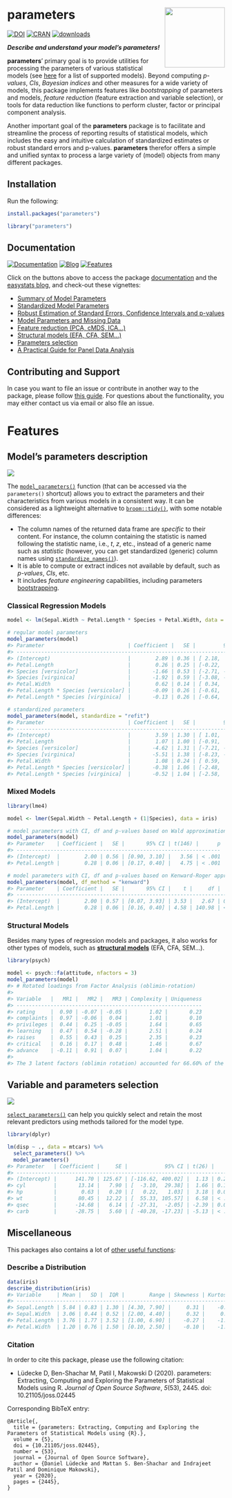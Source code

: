 
# parameters <img src='man/figures/logo.png' align="right" height="139" />

[![DOI](https://joss.theoj.org/papers/10.21105/joss.02445/status.svg)](https://doi.org/10.21105/joss.02445)
[![CRAN](http://www.r-pkg.org/badges/version/parameters)](https://cran.r-project.org/package=parameters)
[![downloads](http://cranlogs.r-pkg.org/badges/parameters)](https://cran.r-project.org/package=parameters)

***Describe and understand your model’s parameters\!***

**parameters**’ primary goal is to provide utilities for processing the
parameters of various statistical models (see
[here](https://easystats.github.io/insight/) for a list of supported
models). Beyond computing *p-values*, *CIs*, *Bayesian indices* and
other measures for a wide variety of models, this package implements
features like *bootstrapping* of parameters and models, *feature
reduction* (feature extraction and variable selection), or tools for
data reduction like functions to perform cluster, factor or principal
component analysis.

Another important goal of the **parameters** package is to facilitate
and streamline the process of reporting results of statistical models,
which includes the easy and intuitive calculation of standardized
estimates or robust standard errors and p-values. **parameters**
therefor offers a simple and unified syntax to process a large variety
of (model) objects from many different packages.

## Installation

Run the following:

``` r
install.packages("parameters")
```

``` r
library("parameters")
```

## Documentation

[![Documentation](https://img.shields.io/badge/documentation-parameters-orange.svg?colorB=E91E63)](https://easystats.github.io/parameters/)
[![Blog](https://img.shields.io/badge/blog-easystats-orange.svg?colorB=FF9800)](https://easystats.github.io/blog/posts/)
[![Features](https://img.shields.io/badge/features-parameters-orange.svg?colorB=2196F3)](https://easystats.github.io/parameters/reference/index.html)

Click on the buttons above to access the package
[documentation](https://easystats.github.io/parameters/) and the
[easystats blog](https://easystats.github.io/blog/posts/), and check-out
these vignettes:

  - [Summary of Model
    Parameters](https://easystats.github.io/parameters/articles/model_parameters.html)
  - [Standardized Model
    Parameters](https://easystats.github.io/parameters/articles/model_parameters_standardized.html)
  - [Robust Estimation of Standard Errors, Confidence Intervals and
    p-values](https://easystats.github.io/parameters/articles/model_parameters_robust.html)
  - [Model Parameters and Missing
    Data](https://easystats.github.io/parameters/articles/model_parameters_mice.html)
  - [Feature reduction (PCA, cMDS,
    ICA…)](https://easystats.github.io/parameters/articles/parameters_reduction.html)
  - [Structural models (EFA, CFA,
    SEM…)](https://easystats.github.io/parameters/articles/efa_cfa.html)
  - [Parameters
    selection](https://easystats.github.io/parameters/articles/parameters_selection.html)
  - [A Practical Guide for Panel Data
    Analysis](https://easystats.github.io/parameters/articles/demean.html)

## Contributing and Support

In case you want to file an issue or contribute in another way to the
package, please follow [this
guide](https://github.com/easystats/parameters/blob/master/.github/CONTRIBUTING.md).
For questions about the functionality, you may either contact us via
email or also file an issue.

# Features

## Model’s parameters description

<p>

<img src='man/figures/figure1.png' align="center" />

</p>

The
[`model_parameters()`](https://easystats.github.io/parameters/articles/model_parameters.html)
function (that can be accessed via the `parameters()` shortcut) allows
you to extract the parameters and their characteristics from various
models in a consistent way. It can be considered as a lightweight
alternative to [`broom::tidy()`](https://github.com/tidymodels/broom),
with some notable differences:

  - The column names of the returned data frame are *specific* to their
    content. For instance, the column containing the statistic is named
    following the statistic name, i.e., *t*, *z*, etc., instead of a
    generic name such as *statistic* (however, you can get standardized
    (generic) column names using
    [`standardize_names()`](https://easystats.github.io/insight/reference/standardize_names.html)).
  - It is able to compute or extract indices not available by default,
    such as *p-values*, *CIs*, etc.
  - It includes *feature engineering* capabilities, including parameters
    [bootstrapping](https://easystats.github.io/parameters/reference/bootstrap_parameters.html).

### Classical Regression Models

``` r
model <- lm(Sepal.Width ~ Petal.Length * Species + Petal.Width, data = iris)

# regular model parameters
model_parameters(model)
#> Parameter                           | Coefficient |   SE |         95% CI | t(143) |      p
#> -------------------------------------------------------------------------------------------
#> (Intercept)                         |        2.89 | 0.36 | [ 2.18,  3.60] |   8.01 | < .001
#> Petal.Length                        |        0.26 | 0.25 | [-0.22,  0.75] |   1.07 | 0.287 
#> Species [versicolor]                |       -1.66 | 0.53 | [-2.71, -0.62] |  -3.14 | 0.002 
#> Species [virginica]                 |       -1.92 | 0.59 | [-3.08, -0.76] |  -3.28 | 0.001 
#> Petal.Width                         |        0.62 | 0.14 | [ 0.34,  0.89] |   4.41 | < .001
#> Petal.Length * Species [versicolor] |       -0.09 | 0.26 | [-0.61,  0.42] |  -0.36 | 0.721 
#> Petal.Length * Species [virginica]  |       -0.13 | 0.26 | [-0.64,  0.38] |  -0.50 | 0.618

# standardized parameters
model_parameters(model, standardize = "refit")
#> Parameter                           | Coefficient |   SE |         95% CI | t(143) |      p
#> -------------------------------------------------------------------------------------------
#> (Intercept)                         |        3.59 | 1.30 | [ 1.01,  6.17] |   2.75 | 0.007 
#> Petal.Length                        |        1.07 | 1.00 | [-0.91,  3.04] |   1.07 | 0.287 
#> Species [versicolor]                |       -4.62 | 1.31 | [-7.21, -2.03] |  -3.53 | < .001
#> Species [virginica]                 |       -5.51 | 1.38 | [-8.23, -2.79] |  -4.00 | < .001
#> Petal.Width                         |        1.08 | 0.24 | [ 0.59,  1.56] |   4.41 | < .001
#> Petal.Length * Species [versicolor] |       -0.38 | 1.06 | [-2.48,  1.72] |  -0.36 | 0.721 
#> Petal.Length * Species [virginica]  |       -0.52 | 1.04 | [-2.58,  1.54] |  -0.50 | 0.618
```

### Mixed Models

``` r
library(lme4)

model <- lmer(Sepal.Width ~ Petal.Length + (1|Species), data = iris)

# model parameters with CI, df and p-values based on Wald approximation
model_parameters(model)
#> Parameter    | Coefficient |   SE |       95% CI | t(146) |      p
#> ------------------------------------------------------------------
#> (Intercept)  |        2.00 | 0.56 | [0.90, 3.10] |   3.56 | < .001
#> Petal.Length |        0.28 | 0.06 | [0.17, 0.40] |   4.75 | < .001

# model parameters with CI, df and p-values based on Kenward-Roger approximation
model_parameters(model, df_method = "kenward")
#> Parameter    | Coefficient |   SE |       95% CI |    t |     df |      p
#> -------------------------------------------------------------------------
#> (Intercept)  |        2.00 | 0.57 | [0.07, 3.93] | 3.53 |   2.67 | 0.046 
#> Petal.Length |        0.28 | 0.06 | [0.16, 0.40] | 4.58 | 140.98 | < .001
```

### Structural Models

Besides many types of regression models and packages, it also works for
other types of models, such as [**structural
models**](https://easystats.github.io/parameters/articles/efa_cfa.html)
(EFA, CFA, SEM…).

``` r
library(psych)

model <- psych::fa(attitude, nfactors = 3)
model_parameters(model)
#> # Rotated loadings from Factor Analysis (oblimin-rotation)
#> 
#> Variable   |   MR1 |   MR2 |   MR3 | Complexity | Uniqueness
#> ------------------------------------------------------------
#> rating     |  0.90 | -0.07 | -0.05 |       1.02 |       0.23
#> complaints |  0.97 | -0.06 |  0.04 |       1.01 |       0.10
#> privileges |  0.44 |  0.25 | -0.05 |       1.64 |       0.65
#> learning   |  0.47 |  0.54 | -0.28 |       2.51 |       0.24
#> raises     |  0.55 |  0.43 |  0.25 |       2.35 |       0.23
#> critical   |  0.16 |  0.17 |  0.48 |       1.46 |       0.67
#> advance    | -0.11 |  0.91 |  0.07 |       1.04 |       0.22
#> 
#> The 3 latent factors (oblimin rotation) accounted for 66.60% of the total variance of the original data (MR1 = 38.19%, MR2 = 22.69%, MR3 = 5.72%).
```

## Variable and parameters selection

<p>

<img src='man/figures/figure2.png' align="center" />

</p>

[`select_parameters()`](https://easystats.github.io/parameters/articles/parameters_selection.html)
can help you quickly select and retain the most relevant predictors
using methods tailored for the model type.

``` r
library(dplyr)

lm(disp ~ ., data = mtcars) %>% 
  select_parameters() %>% 
  model_parameters()
#> Parameter   | Coefficient |     SE |            95% CI | t(26) |      p
#> -----------------------------------------------------------------------
#> (Intercept) |      141.70 | 125.67 | [-116.62, 400.02] |  1.13 | 0.270 
#> cyl         |       13.14 |   7.90 | [  -3.10,  29.38] |  1.66 | 0.108 
#> hp          |        0.63 |   0.20 | [   0.22,   1.03] |  3.18 | 0.004 
#> wt          |       80.45 |  12.22 | [  55.33, 105.57] |  6.58 | < .001
#> qsec        |      -14.68 |   6.14 | [ -27.31,  -2.05] | -2.39 | 0.024 
#> carb        |      -28.75 |   5.60 | [ -40.28, -17.23] | -5.13 | < .001
```

## Miscellaneous

This packages also contains a lot of [other useful
functions](https://easystats.github.io/parameters/reference/index.html):

### Describe a Distribution

``` r
data(iris)
describe_distribution(iris)
#> Variable     | Mean |   SD |  IQR |        Range | Skewness | Kurtosis |   n | n_Missing
#> ----------------------------------------------------------------------------------------
#> Sepal.Length | 5.84 | 0.83 | 1.30 | [4.30, 7.90] |     0.31 |    -0.55 | 150 |         0
#> Sepal.Width  | 3.06 | 0.44 | 0.52 | [2.00, 4.40] |     0.32 |     0.23 | 150 |         0
#> Petal.Length | 3.76 | 1.77 | 3.52 | [1.00, 6.90] |    -0.27 |    -1.40 | 150 |         0
#> Petal.Width  | 1.20 | 0.76 | 1.50 | [0.10, 2.50] |    -0.10 |    -1.34 | 150 |         0
```

### Citation

In order to cite this package, please use the following citation:

  - Lüdecke D, Ben-Shachar M, Patil I, Makowski D (2020). parameters:
    Extracting, Computing and Exploring the Parameters of Statistical
    Models using R. *Journal of Open Source Software*, *5*(53), 2445.
    doi: 10.21105/joss.02445

Corresponding BibTeX entry:

    @Article{,
      title = {parameters: Extracting, Computing and Exploring the Parameters of Statistical Models using {R}.},
      volume = {5},
      doi = {10.21105/joss.02445},
      number = {53},
      journal = {Journal of Open Source Software},
      author = {Daniel Lüdecke and Mattan S. Ben-Shachar and Indrajeet Patil and Dominique Makowski},
      year = {2020},
      pages = {2445},
    }
